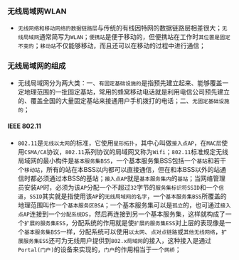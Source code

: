 ### 无线局域网WLAN
+ `无线网络和移动网络的数据链路层`与传统的有线因特网的数据链路层相差很大；`无线局域网`通常简写为`WLAN`；`便携站`是便于移动的，但便携站在工作时`其位置是固定不变的`；`移动站`不仅能够移动，而且还可以在移动的过程中进行通信；
### 无线局域网的组成
+ 无线局域网分为两大类：一、`有固定基础设施的`是指预先建立起来、能够覆盖一定地理范围的一批固定基站，常用的蜂窝移动电话就是利用电信公司预先建立的、覆盖全国的大量固定基站来接通用户手机拨打的电话；二、`无固定基础设施的`；
#### IEEE 802.11
+ `802.11`是`无线以太网`的标准，它使用`星形拓扑`，其中心叫做`接入点AP`，在`MAC层`使用`CSMA/CA`协议，`802.11`系列协议的局域网又称为`Wifi`；`802.11`标准规定无线局域网的最小构件是`基本服务集BSS`，一个基本服务集BSS包括一个`基站`和若干个`移动站`，所有的站在本BSS以内都可以直接通信，但在和本BSS以外的站通信时都必须通过本BSS的基站；`接入点AP`就是`基本服务集内`的`基站`；当网络管理员安装`AP`时，必须为该`AP`分配一个不超过`32`字节的`服务集标识符SSID`和一个`信道`，`SSID`其实就是指使用该`AP`的`无线局域网的名字`，一个`基本服务集BSS`所覆盖的地理范围叫作一个`基本服务区BSA`；一个基本服务集可以是`孤立`的，也可通过`接入点AP`连接到一个`分配系统DS`，然后再连接到另一个基本服务集，这样就构成了一个`扩展的服务集ESS`，分配系统的作用就是使`扩展的服务集ESS`对上层的表现像是一个`基本服务集BSS`一样，分配系统可以使用`以太网`、`点对点链路`或`其他无线网络`，`扩展服务集ESS`还可为无线用户提供到`802.x局域网`的接入，这种接入是通过`Portal(门户)`的设备来实现的，`门户`的作用相当于一个`网桥`；
